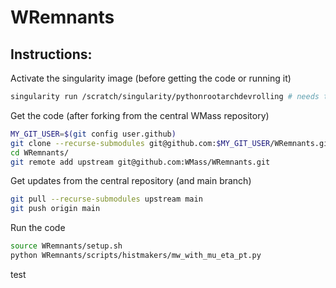# WRemnants

## Instructions:

Activate the singularity image (before getting the code or running it)
```bash
singularity run /scratch/singularity/pythonrootarchdevrolling # needs to be on lxplus8s10
```
    
Get the code (after forking from the central WMass repository)
```bash
MY_GIT_USER=$(git config user.github)
git clone --recurse-submodules git@github.com:$MY_GIT_USER/WRemnants.git
cd WRemnants/
git remote add upstream git@github.com:WMass/WRemnants.git
```

Get updates from the central repository (and main branch)
```bash
git pull --recurse-submodules upstream main
git push origin main
```
    
Run the code
```bash
source WRemnants/setup.sh
python WRemnants/scripts/histmakers/mw_with_mu_eta_pt.py
```
test
